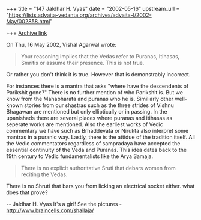 +++
title = "147 Jaldhar H. Vyas"
date = "2002-05-16"
upstream_url = "https://lists.advaita-vedanta.org/archives/advaita-l/2002-May/002858.html"

+++
[Archive link](https://lists.advaita-vedanta.org/archives/advaita-l/2002-May/002858.html)

On Thu, 16 May 2002, Vishal Agarwal wrote:

> Your reasoning implies that the Vedas refer to Puranas, Itihasas, Smritis or
> assume their presence. This is not true.

Or rather you don't think it is true.  However that is demonstrably
incorrect.

For instances there is a mantra that asks "where have the descendents of
Parikshit gone?"  There is no further mention of who Parikshit is.  But we
know from the Mahabharata and puranas who he is.  Similiarly other
well-known stories from our shastras such as the three strides of Vishnu
Bhagawan are mentioned but only elliptically or in passing.  In the
upanishads there are several places where puranas and itihasas as seperate
works are mentioned.  Also the earliest works of Vedic commentary we have
such as Brhaddevata or Nirukta also interpret some mantras in a puranic
way.  Lastly, there is the attidue of the tradition itself.  All the Vedic
commentators regardless of sampradaya have accepted the essential
continuity of the Veda and Puranas.  This idea dates back to the 19th
century to Vedic fundamentalists like the Arya Samaja.


> There is no explicit authoritative Sruti that debars women from reciting the
> Vedas.
>

There is no Shruti that bars you from licking an electrical socket either.
what does that prove?


--
Jaldhar H. Vyas <jaldhar at braincells.com>
It's a girl! See the pictures - http://www.braincells.com/shailaja/

